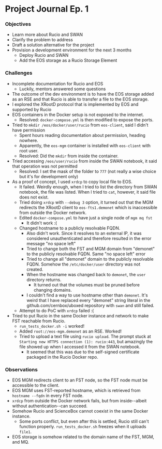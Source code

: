 # Project Journal Ep. 1

### Objectives
- Learn more about Rucio and SWAN
- Clarify the problem to address
- Draft a solution alternative for the project
- Provision a development environment for the next 3 months
    - Deploy Rucio and SWAN
    - Add the EOS storage as a Rucio Storage Element

### Challenges
- Incomplete documentation for Rucio and EOS
    - Luckily, mentors answered some questions
- The outcome of the dev environment is to have the EOS storage added as an RSE and that Rucio is able to transfer a file to the EOS storage.
- I explored the XRootD protocol that is implemented by EOS and supported by Rucio
- EOS containers in the Docker setup is not exposed to the internet.
    - Resolved: `docker-compose.yml` is then modified to expose the ports.
- Tried to `mkdir /eos/docker/user/rucio` from `eos-client`, said I didn't have permission
    - Spent hours reading documentation about permission, heading nowhere.
    - Apparently, the `eos-mgm` container is installed with `eos-client` with root user.
    - Resolved: Did the `mkdir` from inside the container.
- Tried accessing `/eos/user/rucio` from inside the SWAN notebook, it said that operation was not permitted
    - Resolved: I set the mask of the folder to `777` (not really a wise choice but it's for development only)
- As a proof of concept, I used `xrdcp` to copy local file to EOS.
    - It failed. Weirdly enough, when I tried to list the directory from SWAN notebook, the file was listed. When I tried to `cat`, however, it said file does not exist.
    - Tried doing `xrdcp` with `--debug 3` option, it turned out that the MGM redirects the XRootD client to `eos-fts1.demonet` which is inaccessible from outside the Docker network.
    - Edited `docker-compose.yml` to have just a single node of `mgm mq fst`
      - It didn't work :(
    - Changed hostname to a publicly resolvable FQDN.
      - Also didn't work. Since it resolves to an external IP, it was considered unauthenticated and therefore resulted in the error message "no space left"
      - Tried to change both the FST and MGM domain from "demonet" to the publicly resolvable FQDN. Same "no space left" error
      - Tried to change all "demonet" domain to the publicly resolvable FQDN. Somehow the `/etc/docker/user` directory was not created.
      - When the hostname was changed back to `demonet`, the `user` directory returns. 
        - It turned out that the volumes must be pruned before changing domains.
      - I couldn't find a way to use hostname other than `demonet`. It's weird that I have replaced every "demonet" string literal in the github.com/cernbox/uboxed repository with `swan` and still failed.
    - Attempt to do PoC with `xrdcp` failed :(
 - Tried to put Rucio in the same Docker instance and network to make FST reachable from Rucio.
    - `run_tests_docker.sh -i` worked!
    - Added `root://eos-mgm.demonet` as an RSE. Worked!
    - Tried to upload a text file using `rucio upload`. The prompt stuck at `Starting new HTTPS connection (1): rucio:443`, but amazingly the file showed up when I accessed it from the SWAN notebook.
      - It seemed that this was due to the self-signed certificate packaged in the Rucio Docker repo.

### Observations
- EOS MGM redirects client to an FST node, so the FST node must be accessible to the client.
- EOS MGM uses FST-reported hostname, which is retrieved from `hostname --fqdn` in every FST node.
- `xrdcp` from outside the Docker network fails, but from inside--albeit without authentication--can succeed.
- Somehow Rucio and ScienceBox cannot coexist in the same Docker instance.
  - Some ports conflict, but even after this is settled, Rucio still can't function properly. `run_tests_docker.sh` freezes when it uploads `file1`.
- EOS storage is somehow related to the domain name of the FST, MGM, and MQ.